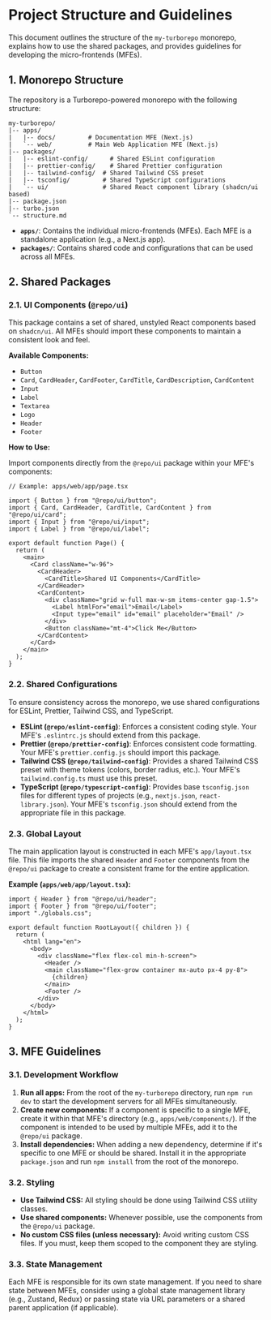 # Project Structure and Guidelines

This document outlines the structure of the `my-turborepo` monorepo, explains how to use the shared packages, and provides guidelines for developing the micro-frontends (MFEs).

## 1. Monorepo Structure

The repository is a Turborepo-powered monorepo with the following structure:

```
my-turborepo/
|-- apps/
|   |-- docs/         # Documentation MFE (Next.js)
|   `-- web/          # Main Web Application MFE (Next.js)
|-- packages/
|   |-- eslint-config/      # Shared ESLint configuration
|   |-- prettier-config/    # Shared Prettier configuration
|   |-- tailwind-config/  # Shared Tailwind CSS preset
|   |-- tsconfig/         # Shared TypeScript configurations
|   `-- ui/               # Shared React component library (shadcn/ui based)
|-- package.json
|-- turbo.json
`-- structure.md
```

- **`apps/`**: Contains the individual micro-frontends (MFEs). Each MFE is a standalone application (e.g., a Next.js app).
- **`packages/`**: Contains shared code and configurations that can be used across all MFEs.

## 2. Shared Packages

### 2.1. UI Components (`@repo/ui`)

This package contains a set of shared, unstyled React components based on `shadcn/ui`. All MFEs should import these components to maintain a consistent look and feel.

**Available Components:**
- `Button`
- `Card`, `CardHeader`, `CardFooter`, `CardTitle`, `CardDescription`, `CardContent`
- `Input`
- `Label`
- `Textarea`
- `Logo`
- `Header`
- `Footer`

**How to Use:**

Import components directly from the `@repo/ui` package within your MFE's components:

```tsx
// Example: apps/web/app/page.tsx

import { Button } from "@repo/ui/button";
import { Card, CardHeader, CardTitle, CardContent } from "@repo/ui/card";
import { Input } from "@repo/ui/input";
import { Label } from "@repo/ui/label";

export default function Page() {
  return (
    <main>
      <Card className="w-96">
        <CardHeader>
          <CardTitle>Shared UI Components</CardTitle>
        </CardHeader>
        <CardContent>
          <div className="grid w-full max-w-sm items-center gap-1.5">
            <Label htmlFor="email">Email</Label>
            <Input type="email" id="email" placeholder="Email" />
          </div>
          <Button className="mt-4">Click Me</Button>
        </CardContent>
      </Card>
    </main>
  );
}
```

### 2.2. Shared Configurations

To ensure consistency across the monorepo, we use shared configurations for ESLint, Prettier, Tailwind CSS, and TypeScript.

- **ESLint (`@repo/eslint-config`)**: Enforces a consistent coding style. Your MFE's `.eslintrc.js` should extend from this package.
- **Prettier (`@repo/prettier-config`)**: Enforces consistent code formatting. Your MFE's `prettier.config.js` should import this package.
- **Tailwind CSS (`@repo/tailwind-config`)**: Provides a shared Tailwind CSS preset with theme tokens (colors, border radius, etc.). Your MFE's `tailwind.config.ts` must use this preset.
- **TypeScript (`@repo/typescript-config`)**: Provides base `tsconfig.json` files for different types of projects (e.g., `nextjs.json`, `react-library.json`). Your MFE's `tsconfig.json` should extend from the appropriate file in this package.

### 2.3. Global Layout

The main application layout is constructed in each MFE's `app/layout.tsx` file. This file imports the shared `Header` and `Footer` components from the `@repo/ui` package to create a consistent frame for the entire application.

**Example (`apps/web/app/layout.tsx`):**

```tsx
import { Header } from "@repo/ui/header";
import { Footer } from "@repo/ui/footer";
import "./globals.css";

export default function RootLayout({ children }) {
  return (
    <html lang="en">
      <body>
        <div className="flex flex-col min-h-screen">
          <Header />
          <main className="flex-grow container mx-auto px-4 py-8">
            {children}
          </main>
          <Footer />
        </div>
      </body>
    </html>
  );
}
```

## 3. MFE Guidelines

### 3.1. Development Workflow

1.  **Run all apps:** From the root of the `my-turborepo` directory, run `npm run dev` to start the development servers for all MFEs simultaneously.
2.  **Create new components:** If a component is specific to a single MFE, create it within that MFE's directory (e.g., `apps/web/components/`). If the component is intended to be used by multiple MFEs, add it to the `@repo/ui` package.
3.  **Install dependencies:** When adding a new dependency, determine if it's specific to one MFE or should be shared. Install it in the appropriate `package.json` and run `npm install` from the root of the monorepo.

### 3.2. Styling

- **Use Tailwind CSS:** All styling should be done using Tailwind CSS utility classes.
- **Use shared components:** Whenever possible, use the components from the `@repo/ui` package.
- **No custom CSS files (unless necessary):** Avoid writing custom CSS files. If you must, keep them scoped to the component they are styling.

### 3.3. State Management

Each MFE is responsible for its own state management. If you need to share state between MFEs, consider using a global state management library (e.g., Zustand, Redux) or passing state via URL parameters or a shared parent application (if applicable).
